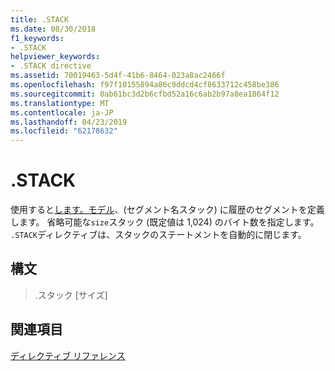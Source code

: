 ```yaml
---
title: .STACK
ms.date: 08/30/2018
f1_keywords:
- .STACK
helpviewer_keywords:
- .STACK directive
ms.assetid: 70019463-5d4f-41b6-8464-023a8ac2466f
ms.openlocfilehash: f97f10155894a86c9ddcd4cf8633712c458be386
ms.sourcegitcommit: 0ab61bc3d2b6cfbd52a16c6ab2b97a8ea1864f12
ms.translationtype: MT
ms.contentlocale: ja-JP
ms.lasthandoff: 04/23/2019
ms.locfileid: "62178632"
---
```

# <a name="stack"></a>.STACK

使用すると[します。モデル](../../assembler/masm/dot-model.md)、(セグメント名スタック) に履歴のセグメントを定義します。 省略可能な`size`スタック (既定値は 1,024) のバイト数を指定します。 `.STACK`ディレクティブは、スタックのステートメントを自動的に閉じます。

## <a name="syntax"></a>構文

> .スタック [サイズ]

## <a name="see-also"></a>関連項目

[ディレクティブ リファレンス](../../assembler/masm/directives-reference.md)<br/>